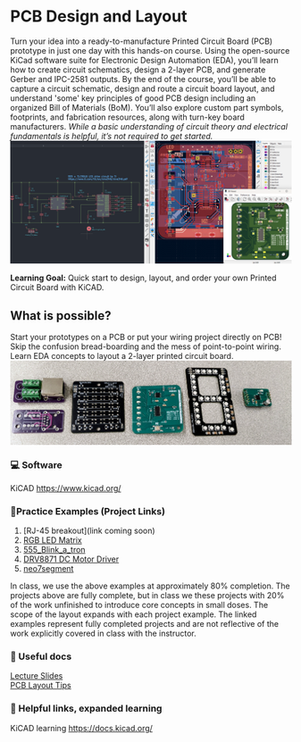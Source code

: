 # PCB Design and Layout

Turn your idea into a ready-to-manufacture Printed Circuit Board (PCB) prototype in just one day with this hands-on course. Using the open-source KiCad software suite for Electronic Design Automation (EDA), you’ll learn how to create circuit schematics, design a 2-layer PCB, and generate Gerber and IPC-2581 outputs. By the end of the course, you’ll be able to capture a circuit schematic, design and route a circuit board layout, and understand 'some' key principles of good PCB design including an organized Bill of Materials (BoM). You’ll also explore custom part symbols, footprints, and fabrication resources, along with turn-key board manufacturers. *While a basic understanding of circuit theory and electrical fundamentals is helpful, it’s not required to get started.*
![kicadproject](../files/screen_shot_banner_kicad_project2.PNG)

**Learning Goal:** Quick start to design, layout, and order your own Printed Circuit Board with KiCAD.

## What is possible? 
 Start your prototypes on a PCB or put your wiring project directly on PCB! Skip the confusion bread-boarding and the mess of point-to-point wiring. Learn EDA concepts to layout a 2-layer printed circuit board. 
![design examples](../files/pcb_design_projects.jpg)


### 💻 Software 
KiCAD <https://www.kicad.org/>

### 📐Practice Examples (Project Links)
1. [RJ-45 breakout](link coming soon) <br>
2. [RGB LED Matrix](https://github.com/retrobuiltRyan/5x5_RGBLED-Matrix) <br>
3. [555_Blink_a_tron](https://github.com/retrobuiltRyan/555_Blink-a-Tron) <br>
4. [DRV8871 DC Motor Driver](https://github.com/retrobuiltRyan/DRV8871_motor_driver) <br>
5. [neo7segment](https://github.com/retrobuiltRyan/Neo7Segment-Design-Files) <br>

In class, we use the above examples at approximately 80% completion. The projects above are fully complete, but in class we these projects with 20% of the work unfinished to introduce core concepts in small doses. The scope of the layout expands with each project example. The linked examples represent fully completed projects and are not reflective of the work explicitly covered in class with the instructor.

### 📃 Useful docs
[Lecture Slides](../files/pcb_design_and_layout_kicad_aug2025.pdf) <br>
[PCB Layout Tips](../files/pcb_design_tips.pdf) 

### 🔗 Helpful links, expanded learning
KiCAD learning <https://docs.kicad.org/>